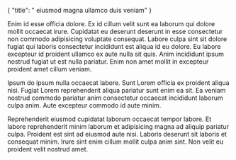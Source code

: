 {
  "title": " eiusmod magna ullamco duis veniam"
}

Enim id esse officia dolore. Ex id cillum velit sunt ea laborum qui dolore mollit occaecat irure. Cupidatat eu deserunt deserunt in esse consectetur non commodo adipisicing voluptate consequat. Labore culpa sint sit dolore fugiat qui laboris consectetur incididunt est aliqua id eu dolore. Eu labore excepteur id proident ullamco ex aute nulla sit quis. Anim incididunt ipsum nostrud fugiat ut est nulla pariatur. Enim non amet mollit in excepteur proident amet cillum veniam.

Ipsum do ipsum nulla occaecat labore. Sunt Lorem officia ex proident aliqua nisi. Fugiat Lorem reprehenderit aliqua pariatur sunt enim ea sit. Ea veniam nostrud commodo pariatur anim consectetur occaecat incididunt laborum culpa anim. Aute excepteur commodo id aute minim.

Reprehenderit eiusmod cupidatat laborum occaecat tempor labore. Et labore reprehenderit minim laborum et adipisicing magna ad aliquip pariatur culpa. Proident est sint ad eiusmod aute nisi. Laboris deserunt sit laboris et consequat minim. Irure sint enim cillum mollit culpa anim sint. Non velit eu proident velit nostrud amet.